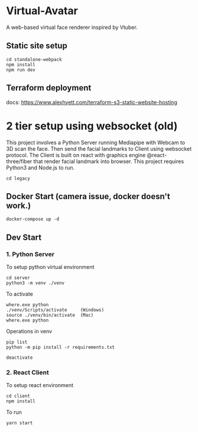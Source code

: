 # Virtual-Avatar
A web-based virtual face renderer inspired by Vtuber.

## Static site setup
```
cd standalone-webpack
npm install
npm run dev
```

## Terraform deployment
docs: https://www.alexhyett.com/terraform-s3-static-website-hosting

# 2 tier setup using websocket (old)
This project involves a Python Server running Mediapipe with Webcam to 3D scan the face. Then send the facial landmarks to Client using websocket protocol. The Client is built on react with graphics engine @react-three/fiber that render facial landmark into browser. This project requires Python3 and Node.js to run.

```
cd legacy
```

## Docker Start (camera issue, docker doesn't work.)
```console
docker-compose up -d 
```

## Dev Start
### 1. Python Server
To setup python virtual environment
```console
cd server
python3 -m venv ./venv
```

To activate
```console
where.exe python
./venv/Scripts/activate     (Windows)
source ./venv/bin/activate  (Mac)
where.exe python
```

Operations in venv
```console
pip list
python -m pip install -r requirements.txt
```

```console
deactivate
```

### 2. React Client
To setup react environment
```console
cd client
npm install
```

To run
```console
yarn start
```
